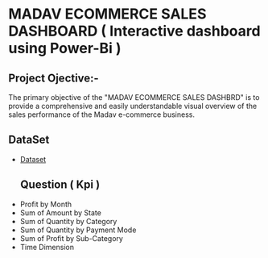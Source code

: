 # MADAV ECOMMERCE SALES DASHBOARD ( Interactive dashboard using Power-Bi ) 
## Project Ojective:-
The primary objective of the "MADAV ECOMMERCE SALES DASHBRD" is to provide a comprehensive and easily understandable visual overview of the sales performance of the Madav e-commerce business.
## DataSet
- <a href = "https://github.com/vi392/Mahadev-Sales-Dashbord/blob/main/Details.csv"> Dataset</a>
  ## Question ( Kpi ) 
-	Profit by Month
-	Sum of Amount by State
-	Sum of Quantity by Category
-	Sum of Quantity by Payment Mode
-	Sum of Profit by Sub-Category
-	Time Dimension

